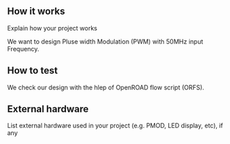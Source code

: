 <!---

This file is used to generate your project datasheet. Please fill in the information below and delete any unused
sections.

You can also include images in this folder and reference them in the markdown. Each image must be less than
512 kb in size, and the combined size of all images must be less than 1 MB.
-->

## How it works

Explain how your project works

We want to design Pluse width Modulation (PWM) with 50MHz input Frequency.

## How to test

We check our design with the hlep of OpenROAD flow script (ORFS).

## External hardware

List external hardware used in your project (e.g. PMOD, LED display, etc), if any
